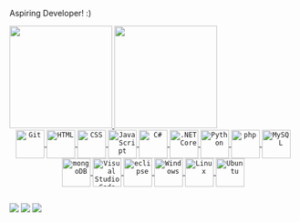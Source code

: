 Aspiring Developer! :)
 <div>
  <a href="https://github.com/JoaoVictorArantes">
  <img height="180em" src="https://github-readme-stats.vercel.app/api?username=JoaoVictorArantes&show_icons=true&theme=dark&include_all_commits=true&count_private=true"/>
  <img height="180em" src="https://github-readme-stats.vercel.app/api/top-langs/?username=JoaoVictorArantes&layout=compact&langs_count=7&theme=dark"/>
</div>
<!-- <div style="display: inline_block"><br>
  <img align="center" alt="Rafa-Js" height="40" width="40" src="https://raw.githubusercontent.com/devicons/devicon/master/icons/javascript/javascript-plain.svg">
 <img align="center" alt="Rafa-HTML" height="40" width="40" src="https://raw.githubusercontent.com/devicons/devicon/master/icons/html5/html5-original.svg">
  <img align="center" alt="Rafa-CSS" height="40" width="40" src="https://raw.githubusercontent.com/devicons/devicon/master/icons/css3/css3-original.svg">
 <img align="center" alt="ts" height="40" width="40" src="https://cdn.jsdelivr.net/gh/devicons/devicon/icons/typescript/typescript-plain.svg">
 <!-- <img align="center" alt="Rafa-angularjs" height="40" width="40" src="https://cdn.jsdelivr.net/gh/devicons/devicon/icons/angularjs/angularjs-plain.svg"> 
 <img align="center" alt="Rafa-angularjs" height="40" width="40" src="[https://cdn.jsdelivr.net/gh/devicons/devicon@v2.15.1/devicon.min.css](https://cdn.jsdelivr.net/gh/devicons/devicon@v2.15.1/devicon.min.css)">
  <img align="center" alt="Rafa-bootstrap" height="40" width="40" src="https://cdn.jsdelivr.net/gh/devicons/devicon/icons/bootstrap/bootstrap-original.svg"> 
  <img align="center" alt="Rafa-java" height="40" width="40" src="https://cdn.jsdelivr.net/gh/devicons/devicon/icons/java/java-original.svg">
 <img align="center" alt="Rafa-DotNet" height="40" width="40" src="https://user-images.githubusercontent.com/25181517/121405754-b4f48f80-c95d-11eb-8893-fc325bde617f.png">
  <img align="center" alt="Rafa-Csharp" height="40" width="40" src="https://user-images.githubusercontent.com/25181517/121405384-444d7300-c95d-11eb-959f-913020d3bf90.png">
  <img align="center" alt="Rafa-git" height="40" width="40" src="https://cdn.jsdelivr.net/gh/devicons/devicon/icons/git/git-original.svg">
</div> -->

<div align="center">
	<code><img align="center" width="50" src="https://user-images.githubusercontent.com/25181517/192108372-f71d70ac-7ae6-4c0d-8395-51d8870c2ef0.png" alt="Git" title="Git"/></code>
	<code><img align="center" width="50" src="https://user-images.githubusercontent.com/25181517/192158954-f88b5814-d510-4564-b285-dff7d6400dad.png" alt="HTML" title="HTML"/></code>
	<code><img align="center" width="50" src="https://user-images.githubusercontent.com/25181517/183898674-75a4a1b1-f960-4ea9-abcb-637170a00a75.png" alt="CSS" title="CSS"/></code>
	<code><img align="center" width="50" src="https://user-images.githubusercontent.com/25181517/117447155-6a868a00-af3d-11eb-9cfe-245df15c9f3f.png" alt="JavaScript" title="JavaScript"/></code>
	<code><img align="center" width="50" src="https://user-images.githubusercontent.com/25181517/121405384-444d7300-c95d-11eb-959f-913020d3bf90.png" alt="C#" title="C#"/></code>
	<code><img align="center" width="50" src="https://user-images.githubusercontent.com/25181517/121405754-b4f48f80-c95d-11eb-8893-fc325bde617f.png" alt=".NET Core" title=".NET Core"/></code>
	<code><img align="center" width="50" src="https://user-images.githubusercontent.com/25181517/183423507-c056a6f9-1ba8-4312-a350-19bcbc5a8697.png" alt="Python" title="Python"/></code>
	<code><img align="center" width="50" src="https://user-images.githubusercontent.com/25181517/183570228-6a040b9f-3ddf-47a2-a201-743121dac664.png" alt="php" title="php"/></code>
	<code><img align="center" width="50" src="https://user-images.githubusercontent.com/25181517/183896128-ec99105a-ec1a-4d85-b08b-1aa1620b2046.png" alt="MySQL" title="MySQL"/></code>
	<code><img align="center" width="50" src="https://user-images.githubusercontent.com/25181517/182884177-d48a8579-2cd0-447a-b9a6-ffc7cb02560e.png" alt="mongoDB" title="mongoDB"/></code>
	<code><img align="center" width="50" src="https://user-images.githubusercontent.com/25181517/192108891-d86b6220-e232-423a-bf5f-90903e6887c3.png" alt="Visual Studio Code" title="Visual Studio Code"/></code>
	<code><img align="center" width="50" src="https://user-images.githubusercontent.com/25181517/192108892-6e9b5cdf-4e35-4a70-ad9a-801a93a07c1c.png" alt="eclipse" title="eclipse"/></code>
	<code><img align="center" width="50" src="https://user-images.githubusercontent.com/25181517/186884150-05e9ff6d-340e-4802-9533-2c3f02363ee3.png" alt="Windows" title="Windows"/></code>
	<code><img align="center" width="50" src="https://github.com/marwin1991/profile-technology-icons/assets/76662862/2481dc48-be6b-4ebb-9e8c-3b957efe69fa" alt="Linux" title="Linux"/></code>
	<code><img align="center" width="50" src="https://user-images.githubusercontent.com/25181517/186884153-99edc188-e4aa-4c84-91b0-e2df260ebc33.png" alt="Ubuntu" title="Ubuntu"/></code>
</div>
  
  ##
 
<div> 
  <a href="https://www.instagram.com/joaoarantes__/" target="_blank"><img src="https://img.shields.io/badge/-Instagram-%23E4405F?style=for-the-badge&logo=instagram&logoColor=white" target="_blank"></a>
  <a href = "mailto:jvaarantes1@gmail.com"><img src="https://img.shields.io/badge/-Gmail-%23333?style=for-the-badge&logo=gmail&logoColor=white" target="_blank"></a>
  <a href="https://www.linkedin.com/in/joao-victor-almeida-arantes/" target="_blank"><img src="https://img.shields.io/badge/-LinkedIn-%230077B5?style=for-the-badge&logo=linkedin&logoColor=white" target="_blank"></a> 
</div>
